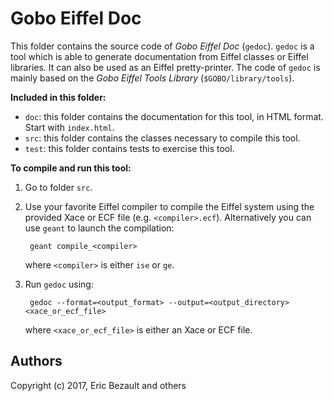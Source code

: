 # Gobo Eiffel Doc

This folder contains the source code of *Gobo Eiffel Doc*
(`gedoc`). `gedoc` is a tool which is able to generate
documentation from Eiffel classes or Eiffel libraries.
It can also be used as an Eiffel pretty-printer.
The code of `gedoc` is mainly based on the *Gobo Eiffel Tools
Library* (`$GOBO/library/tools`).

**Included in this folder:**

* `doc`: this folder contains the documentation for this tool,
  in HTML format. Start with `index.html`.
* `src`: this folder contains the classes necessary to compile this tool.
* `test`: this folder contains tests to exercise this tool.

**To compile and run this tool:**

1. Go to folder `src`.

2. Use your favorite Eiffel compiler to compile the Eiffel system using
   the provided Xace or ECF file (e.g. `<compiler>.ecf`). Alternatively
   you can use `geant` to launch the compilation:
   
        geant compile_<compiler>
       
    where `<compiler>` is either `ise` or `ge`.

3. Run `gedoc` using:

        gedoc --format=<output_format> --output=<output_directory> <xace_or_ecf_file>

    where `<xace_or_ecf_file>` is either an Xace or ECF file.

## Authors

Copyright (c) 2017, Eric Bezault and others
